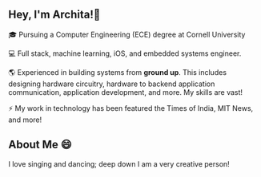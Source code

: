 ## Hey, I'm Archita!👋

<!--
**architanemalikanti/architanemalikanti** is a ✨ _special_ ✨ repository because its `README.md` (this file) appears on your GitHub profile.

Here are some ideas to get you started:

- 🔭 I’m currently working on ...
- 🌱 I’m currently learning ...
- 👯 I’m looking to collaborate on ...
- 🤔 I’m looking for help with ...
- 💬 Ask me about ...
- 📫 How to reach me: ...
- 😄 Pronouns: ...
- ⚡ Fun fact: ...
-->

🎓 Pursuing a Computer Engineering (ECE) degree at Cornell University

💻 Full stack, machine learning, iOS, and embedded systems engineer. 

🌎 Experienced in building systems from **ground up**. This includes designing hardware circuitry, hardware to backend application communication, application development, and more. My skills are vast! 

⚡ My work in technology has been featured the Times of India, MIT News, and more! 

## About Me 😄
I love singing and dancing; deep down I am a very creative person!

